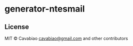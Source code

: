 generator-ntesmail
==================


## License

MIT © Cavabiao <cavabiao@gmail.com> and other contributors
